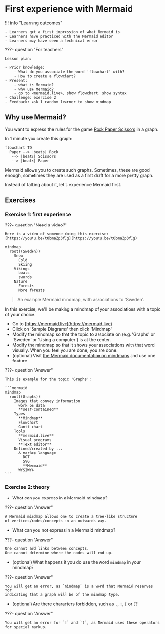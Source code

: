 # First experience with Mermaid

!!! info "Learning outcomes"

    - Learners get a first impression of what Mermaid is
    - Learners have practiced with the Mermaid editor
    - Learners may have seen a technical error

???- question "For teachers"

    Lesson plan:

    - Prior knowledge:
        - What do you associate the word 'flowchart' with?
        - How to create a flowchart?
    - Present:
        - what is Mermaid?
        - why use Mermaid?
        - go to <mermaid.live>, show flowchart, show syntax
    - Challenge: exercise 2
    - Feedback: ask 1 random learner to show mindmap

## Why use Mermaid?

You want to express the rules for the game
[Rock Paper Scissors](https://en.wikipedia.org/wiki/Rock_paper_scissors)
in a graph.

In 1 minute you create this graph:

```mermaid
flowchart TD
  Paper --> |beats| Rock 
   --> |beats| Scissors
   --> |beats| Paper
```

Mermaid allows you to create such graphs.
Sometimes, these are good enough, sometimes they are used as a
first draft for a more pretty graph.

Instead of talking about it, let's experience Mermaid first.

## Exercises

### Exercise 1: first experience

???- question "Need a video?"

    Here is a video of someone doing this exercise: [https://youtu.be/tObmaZp3fIg](https://youtu.be/tObmaZp3fIg)

```mermaid
mindmap
  root((Sweden))
    Snow
      Cold
      Skiing
    Vikings
      boats
      swords
    Nature
      Forests
      More forests
```

> An example Mermaid mindmap, with associations to 'Sweden'.

In this exercise, we'll be making a mindmap
of your associations with a topic of your choice.

- Go to [https://mermaid.live](https://mermaid.live)
- Click on 'Sample Diagrams' then click 'Mindmap'
- Modify the mindmap so that the topic to associate on
  (e.g. 'Graphs' or 'Sweden' or 'Using a computer') is at the center.
- Modify the mindmap so that it shows your associations with that word
  visually.
  When you feel you are done, you are done.
- (optional) Visit [the Mermaid documentation on mindmaps](https://mermaid.js.org/syntax/mindmap.html)
  and use one feature

???- question "Answer"

    This is example for the topic 'Graphs':

    ```mermaid
    mindmap
      root((Graphs))
        Images that convey information
          work on data
          **self-contained**
        Types
          **Mindmap**
          Flowchart
          Gantt chart
        Tools
          **mermaid.live**
          Visual programs
          **Text editor**
        Defined/created by ...
          A markup language
            DOT
            SVG
            **Mermaid**
          WYSIWYG
    ```

### Exercise 2: theory

- What can you express in a Mermaid mindmap?

???- question "Answer"

    A Mermaid mindmap allows one to create a tree-like structure
    of vertices/nodes/concepts in an outwards way.

- What can you not express in a Mermaid mindmap?

???- question "Answer"

    One cannot add links between concepts.
    One cannot determine where the nodes will end up.

- (optional) What happens if you do use the word `mindmap` in your mindmap?

???- question "Answer"

    You will get an error, as `mindmap` is a word that Mermaid reserves for
    indicating that a graph will be of the mindmap type.

- (optional) Are there characters forbidden, such as `.`, `!`, `[` or `(`?

???- question "Answer"

    You will get an error for `[` and `(`, as Mermaid uses these operators
    for special markup.

